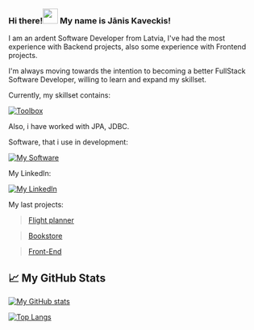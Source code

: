 ### Hi there!<img src="https://raw.githubusercontent.com/MartinHeinz/MartinHeinz/master/wave.gif" width="30px"> My name is Jānis Kaveckis!

I am an ardent Software Developer from Latvia, I've had the most experience with Backend projects, also some experience with Frontend projects.

I'm always moving towards the intention to becoming a better FullStack Software Developer, willing to learn and expand my skillset.

Currently, my skillset contains:

[![Toolbox](https://skillicons.dev/icons?i=java,spring,hibernate,postgres,html,css,js,react,nextjs,nodejs,maven,gradle,git&perline=6)](https://skillicons.dev)

Also, i have worked with JPA, JDBC.

Software, that i use in development:

[![My Software](https://skillicons.dev/icons?i=idea,vscode,docker,postman)](https://skillicons.dev)

My LinkedIn:

[![My LinkedIn](https://skillicons.dev/icons?i=linkedin)](https://www.linkedin.com/in/janiskaveckis/) 

My last projects:

> [Flight planner](https://github.com/probzyg/flight-planner)

> [Bookstore](https://github.com/probzyg/bookstore)

> [Front-End](https://github.com/probzyg/frontend) 

## &#x1f4c8; My GitHub Stats

[![My GitHub stats](https://github-readme-stats.vercel.app/api?username=probzyg&theme=dark)](https://github.com/probzyg/github-readme-stats)


[![Top Langs](https://github-readme-stats.vercel.app/api/top-langs/?username=probzyg&theme=dark)](https://github.com/probzyg/github-readme-stats)

